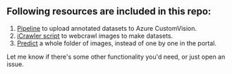 ## Following resources are included in this repo:
1. [Pipeline](https://github.com/WeVoicePlus/Natasha-s-work/blob/master/data/data.py) to upload annotated datasets to Azure CustomVision.
2. [iCrawler script](https://github.com/WeVoicePlus/Natasha-s-work/blob/master/img_crawler/icr.py) to webcrawl images to make datasets.
3. [Predict](https://github.com/WeVoicePlus/Natasha-s-work/blob/master/predict.py) a whole folder of images, instead of one by one in the portal.

Let me know if there's some other functionality you'd need, or just open an issue.
